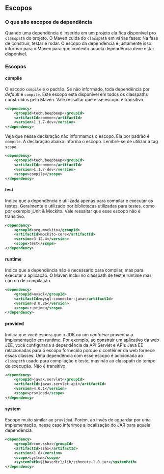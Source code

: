 ## Escopos

### O que são escopos de dependência

Quando uma dependência é inserida em um projeto ela fica disponível pro `classpath` do projeto. O Maven cuida do `classpath` em várias fases: Na fase de construir, testar e rodar. O escopo da dependência é justamente isso: informar para o Maven para que contexto aquela dependência deve estar disponível.

### Escopos

#### compile
O escopo `compile` é o padrão. Se não informado, toda dependência por *default* é `compile`. Este escopo está disponível em todos os classpaths construídos pelo Maven. Vale ressaltar que esse escopo é transitivo.

```xml
<dependency>
    <groupId>tech.beepbeep</groupId>
    <artifactId>common</artifactId>
    <version>1.1.7-dev</version>
</dependency>
```
Veja que nessa declaração não informamos o escopo. Ela por padrão é `compile`. A declaração abaixo informa o escopo. Lembre-se de utilizar a tag `scope`.

```xml
<dependency>
    <groupId>tech.beepbeep</groupId>
    <artifactId>common</artifactId>
    <version>1.1.7-dev</version>
    <scope>compile</scope>
</dependency>
```

#### test
Indica que a dependência é utilizada apenas para compilar e executar os testes.  Geralmente é utilizado por bibliotecas utilizadas para testes, como por exemplo jUnit & Mockito. Vale ressaltar que esse escopo não é transitivo.

```xml
<dependency>
    <groupId>org.mockito</groupId>
    <artifactId>mockito-core</artifactId>
    <version>3.12.4</version>
    <scope>test</scope>
</dependency>
```
#### runtime
Indica que a dependência não é necessário para compilar, mas para executar a aplicação. O Maven inclui no classpath de test e runtime mas não no de compilação.

```xml
<dependency>
    <groupId>mysql</groupId>
    <artifactId>mysql-connector-java</artifactId>
    <version>8.0.26</version>
    <scope>runtime</scope>
</dependency>
```

#### provided
Indica que você espera que o JDK ou um *container* provenha a implementação em runtime. Por exemplo, ao construir um aplicativo da web JEE, você configuraria a dependência da API Servlet e APIs Java EE relacionadas para o escopo fornecido porque o contêiner da web fornece essas classes. Uma dependência com esse escopo é adicionada ao `classpath` usado para compilação e teste, mas não ao classpath do tempo de execução. Não é transitivo.

```xml
<dependency>
    <groupId>javax.servlet</groupId>
    <artifactId>javax.servlet-api</artifactId>
    <version>4.0.1</version>
    <scope>provided</scope>
</dependency>
```

#### system

Escopo muito similar ao `provided`. Porém, ao invés de aguardar por uma implementação, nesse caso inferimos a localização do JAR para aquela dependência.

```xml
<dependency>
    <groupId>com.sshx</groupId>
    <artifactId>sshx</artifactId>
    <version>1.0</version>
    <scope>system</scope>
    <systemPath>${basedir}/lib/sshxcute-1.0.jar</systemPath>
</dependency>
```
